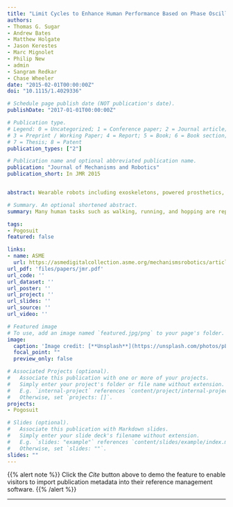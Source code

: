 ```yaml
---
title: "Limit Cycles to Enhance Human Performance Based on Phase Oscillators"
authors:
- Thomas G. Sugar
- Andrew Bates
- Matthew Holgate
- Jason Kerestes
- Marc Mignolet
- Philip New
- admin
- Sangram Redkar
- Chase Wheeler
date: "2015-02-01T00:00:00Z"
doi: "10.1115/1.4029336"

# Schedule page publish date (NOT publication's date).
publishDate: "2017-01-01T00:00:00Z"

# Publication type.
# Legend: 0 = Uncategorized; 1 = Conference paper; 2 = Journal article;
# 3 = Preprint / Working Paper; 4 = Report; 5 = Book; 6 = Book section;
# 7 = Thesis; 8 = Patent
publication_types: ["2"]

# Publication name and optional abbreviated publication name.
publication: "Journal of Mechanisms and Robotics"
publication_short: In JMR 2015


abstract: Wearable robots including exoskeletons, powered prosthetics, and powered orthotics must add energy to the person at an appropriate time to enhance, augment, or supplement human performance. This “energy pumping” at resonance can reduce the metabolic cost of performing cyclic tasks. Many human tasks such as walking, running, and hopping are repeating or cyclic tasks where assistance is needed at a repeating rate at the correct time. By utilizing resonant energy pumping, a tiny amount of energy is added at an appropriate time that results in an amplified response. However, when the system dynamics is varying or uncertain, resonant boundaries are not clearly defined. We have developed a method to add energy at resonance so the system attains the limit cycle based on a phase oscillator. The oscillator is robust to disturbances and initial conditions and allows our robots to enhance running, reduce metabolic cost, and increase hop height. These methods are general and can be used in other areas such as energy harvesting.

# Summary. An optional shortened abstract.
summary: Many human tasks such as walking, running, and hopping are repeating or cyclic tasks where assistance is needed at a repeating rate at the correct time. By utilizing resonant energy pumping, a tiny amount of energy is added at an appropriate time that results in an amplified response.

tags:
- Pogosuit
featured: false

links:
- name: ASME
  url: https://asmedigitalcollection.asme.org/mechanismsrobotics/article-abstract/7/1/011001/375110/Limit-Cycles-to-Enhance-Human-Performance-Based-on?redirectedFrom=fulltext
url_pdf: 'files/papers/jmr.pdf'
url_code: ''
url_dataset: ''
url_poster: ''
url_project: ''
url_slides: ''
url_source: ''
url_video: ''

# Featured image
# To use, add an image named `featured.jpg/png` to your page's folder.
image:
  caption: 'Image credit: [**Unsplash**](https://unsplash.com/photos/pLCdAaMFLTE)'
  focal_point: ""
  preview_only: false

# Associated Projects (optional).
#   Associate this publication with one or more of your projects.
#   Simply enter your project's folder or file name without extension.
#   E.g. `internal-project` references `content/project/internal-project/index.md`.
#   Otherwise, set `projects: []`.
projects:
- Pogosuit

# Slides (optional).
#   Associate this publication with Markdown slides.
#   Simply enter your slide deck's filename without extension.
#   E.g. `slides: "example"` references `content/slides/example/index.md`.
#   Otherwise, set `slides: ""`.
slides: ""
---
```


{{% alert note %}}
Click the *Cite* button above to demo the feature to enable visitors to import publication metadata into their reference management software.
{{% /alert %}}

---
